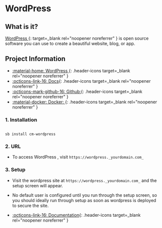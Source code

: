 # WordPress

## What is it?

[WordPress ](https://wordpress.org/){: target=_blank rel="noopener noreferrer" } is open source software you can use to create a beautiful website, blog, or app.

## Project Information

- [:material-home: WordPress  ](https://wordpress.org/){: .header-icons target=_blank rel="noopener noreferrer" }
- [:octicons-link-16: Docs](https://wordpress.org/support/){: .header-icons target=_blank rel="noopener noreferrer" }
- [:octicons-mark-github-16: Github:](https://github.com/docker-library/wordpress){: .header-icons target=_blank rel="noopener noreferrer" }
- [:material-docker: Docker: ](https://hub.docker.com/_/wordpress){: .header-icons target=_blank rel="noopener noreferrer" }

### 1. Installation

``` shell

sb install cm-wordpress

```

### 2. URL

- To access WordPress , visit `https://wordpress._yourdomain.com_`

### 3. Setup

- Visit the wordpress site at `https://wordpress._yourdomain.com_` and the setup screen will appear.

- No default user is configured until you run through the setup screen, so you should ideally run through setup as soon as wordpress is deployed to secure the site.

- [:octicons-link-16: Documentation](https://wordpress.org/support/){: .header-icons target=_blank rel="noopener noreferrer" }

